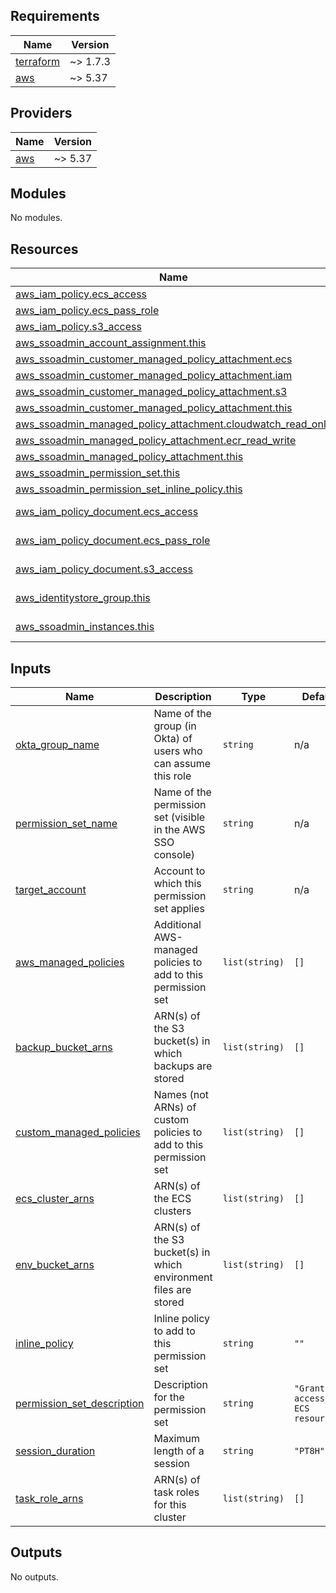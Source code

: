 <!-- BEGIN_TF_DOCS -->
## Requirements

| Name | Version |
|------|---------|
| <a name="requirement_terraform"></a> [terraform](#requirement\_terraform) | ~> 1.7.3 |
| <a name="requirement_aws"></a> [aws](#requirement\_aws) | ~> 5.37 |

## Providers

| Name | Version |
|------|---------|
| <a name="provider_aws"></a> [aws](#provider\_aws) | ~> 5.37 |

## Modules

No modules.

## Resources

| Name | Type |
|------|------|
| [aws_iam_policy.ecs_access](https://registry.terraform.io/providers/hashicorp/aws/latest/docs/resources/iam_policy) | resource |
| [aws_iam_policy.ecs_pass_role](https://registry.terraform.io/providers/hashicorp/aws/latest/docs/resources/iam_policy) | resource |
| [aws_iam_policy.s3_access](https://registry.terraform.io/providers/hashicorp/aws/latest/docs/resources/iam_policy) | resource |
| [aws_ssoadmin_account_assignment.this](https://registry.terraform.io/providers/hashicorp/aws/latest/docs/resources/ssoadmin_account_assignment) | resource |
| [aws_ssoadmin_customer_managed_policy_attachment.ecs](https://registry.terraform.io/providers/hashicorp/aws/latest/docs/resources/ssoadmin_customer_managed_policy_attachment) | resource |
| [aws_ssoadmin_customer_managed_policy_attachment.iam](https://registry.terraform.io/providers/hashicorp/aws/latest/docs/resources/ssoadmin_customer_managed_policy_attachment) | resource |
| [aws_ssoadmin_customer_managed_policy_attachment.s3](https://registry.terraform.io/providers/hashicorp/aws/latest/docs/resources/ssoadmin_customer_managed_policy_attachment) | resource |
| [aws_ssoadmin_customer_managed_policy_attachment.this](https://registry.terraform.io/providers/hashicorp/aws/latest/docs/resources/ssoadmin_customer_managed_policy_attachment) | resource |
| [aws_ssoadmin_managed_policy_attachment.cloudwatch_read_only](https://registry.terraform.io/providers/hashicorp/aws/latest/docs/resources/ssoadmin_managed_policy_attachment) | resource |
| [aws_ssoadmin_managed_policy_attachment.ecr_read_write](https://registry.terraform.io/providers/hashicorp/aws/latest/docs/resources/ssoadmin_managed_policy_attachment) | resource |
| [aws_ssoadmin_managed_policy_attachment.this](https://registry.terraform.io/providers/hashicorp/aws/latest/docs/resources/ssoadmin_managed_policy_attachment) | resource |
| [aws_ssoadmin_permission_set.this](https://registry.terraform.io/providers/hashicorp/aws/latest/docs/resources/ssoadmin_permission_set) | resource |
| [aws_ssoadmin_permission_set_inline_policy.this](https://registry.terraform.io/providers/hashicorp/aws/latest/docs/resources/ssoadmin_permission_set_inline_policy) | resource |
| [aws_iam_policy_document.ecs_access](https://registry.terraform.io/providers/hashicorp/aws/latest/docs/data-sources/iam_policy_document) | data source |
| [aws_iam_policy_document.ecs_pass_role](https://registry.terraform.io/providers/hashicorp/aws/latest/docs/data-sources/iam_policy_document) | data source |
| [aws_iam_policy_document.s3_access](https://registry.terraform.io/providers/hashicorp/aws/latest/docs/data-sources/iam_policy_document) | data source |
| [aws_identitystore_group.this](https://registry.terraform.io/providers/hashicorp/aws/latest/docs/data-sources/identitystore_group) | data source |
| [aws_ssoadmin_instances.this](https://registry.terraform.io/providers/hashicorp/aws/latest/docs/data-sources/ssoadmin_instances) | data source |

## Inputs

| Name | Description | Type | Default | Required |
|------|-------------|------|---------|:--------:|
| <a name="input_okta_group_name"></a> [okta\_group\_name](#input\_okta\_group\_name) | Name of the group (in Okta) of users who can assume this role | `string` | n/a | yes |
| <a name="input_permission_set_name"></a> [permission\_set\_name](#input\_permission\_set\_name) | Name of the permission set (visible in the AWS SSO console) | `string` | n/a | yes |
| <a name="input_target_account"></a> [target\_account](#input\_target\_account) | Account to which this permission set applies | `string` | n/a | yes |
| <a name="input_aws_managed_policies"></a> [aws\_managed\_policies](#input\_aws\_managed\_policies) | Additional AWS-managed policies to add to this permission set | `list(string)` | `[]` | no |
| <a name="input_backup_bucket_arns"></a> [backup\_bucket\_arns](#input\_backup\_bucket\_arns) | ARN(s) of the S3 bucket(s) in which backups are stored | `list(string)` | `[]` | no |
| <a name="input_custom_managed_policies"></a> [custom\_managed\_policies](#input\_custom\_managed\_policies) | Names (not ARNs) of custom policies to add to this permission set | `list(string)` | `[]` | no |
| <a name="input_ecs_cluster_arns"></a> [ecs\_cluster\_arns](#input\_ecs\_cluster\_arns) | ARN(s) of the ECS clusters | `list(string)` | `[]` | no |
| <a name="input_env_bucket_arns"></a> [env\_bucket\_arns](#input\_env\_bucket\_arns) | ARN(s) of the S3 bucket(s) in which environment files are stored | `list(string)` | `[]` | no |
| <a name="input_inline_policy"></a> [inline\_policy](#input\_inline\_policy) | Inline policy to add to this permission set | `string` | `""` | no |
| <a name="input_permission_set_description"></a> [permission\_set\_description](#input\_permission\_set\_description) | Description for the permission set | `string` | `"Grants access to ECS resources"` | no |
| <a name="input_session_duration"></a> [session\_duration](#input\_session\_duration) | Maximum length of a session | `string` | `"PT8H"` | no |
| <a name="input_task_role_arns"></a> [task\_role\_arns](#input\_task\_role\_arns) | ARN(s) of task roles for this cluster | `list(string)` | `[]` | no |

## Outputs

No outputs.
<!-- END_TF_DOCS -->
